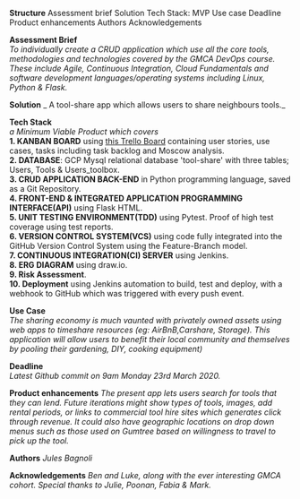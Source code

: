 **Structure**
Assessment brief
Solution
Tech Stack: MVP
Use case
Deadline
Product enhancements
Authors
Acknowledgements


**Assessment Brief**  
_To individually create a CRUD application which use all the core tools, methodologies and technologies covered by the GMCA DevOps course. These include Agile, Continuous Integration, Cloud Fundamentals and software development languages/operating systems including Linux, Python & Flask._

**Solution**
_ A tool-share app which allows users to share neighbours tools._  

**Tech Stack**  
_a Minimum Viable Product which covers_   
**1. KANBAN BOARD** using [this Trello Board](https://trello.com/b/oqz3rjmG/assessment) containing user stories, use cases, tasks including task backlog and Moscow analysis.  
**2. DATABASE**: GCP Mysql relational database 'tool-share' with three tables; Users, Tools & Users_toolbox.  
**3. CRUD APPLICATION BACK-END** in Python programming language, saved as a Git Repository.  
**4. FRONT-END & INTEGRATED APPLICATION PROGRAMMING INTERFACE(API)** using Flask HTML.  
**5. UNIT TESTING ENVIRONMENT(TDD)** using Pytest. Proof of high test coverage using test reports.  
**6. VERSION CONTROL SYSTEM(VCS)** using code fully integrated into the GitHub Version Control System using the Feature-Branch model.  
**7. CONTINUOUS INTEGRATION(CI) SERVER** using Jenkins.  
**8. ERG DIAGRAM** using draw.io.  
**9. Risk Assessment**.  
**10. Deployment** using Jenkins automation to build, test and deploy, with a webhook to GitHub which was triggered with every push event.

**Use Case**  
_The sharing economy is much vaunted with privately owned assets using web apps to timeshare resources (eg: AirBnB,Carshare, Storage). This application will allow users to benefit their local community and themselves by pooling their gardening, DIY, cooking equipment)_  

**Deadline**  
_Latest Github commit on 9am Monday 23rd March 2020._   

**Product enhancements**
_The present app lets users search for tools that they can lend. Future iterations might show types of tools, images, add rental periods, or links to commercial tool hire sites which generates click through revenue. It could also have geographic locations on drop down menus such as those used on Gumtree based on willingness to travel to pick up the tool._

**Authors**
_Jules Bagnoli_

**Acknowledgements**
_Ben and Luke, along with the ever interesting GMCA cohort. Special thanks to Julie, Poonan, Fabia & Mark._


